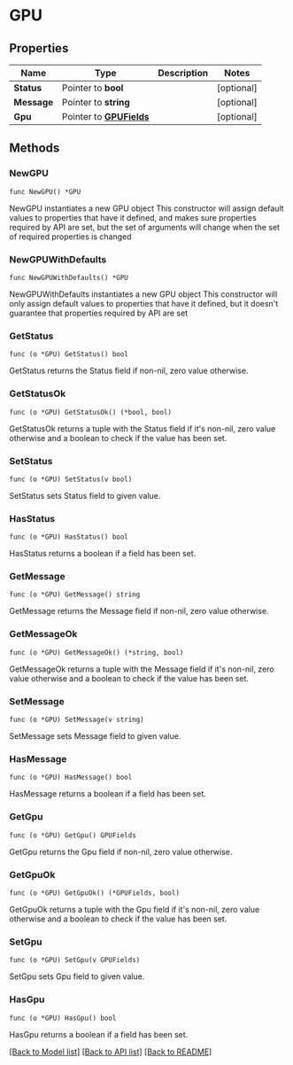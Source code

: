 # GPU

## Properties

Name | Type | Description | Notes
------------ | ------------- | ------------- | -------------
**Status** | Pointer to **bool** |  | [optional] 
**Message** | Pointer to **string** |  | [optional] 
**Gpu** | Pointer to [**GPUFields**](GPUFields.md) |  | [optional] 

## Methods

### NewGPU

`func NewGPU() *GPU`

NewGPU instantiates a new GPU object
This constructor will assign default values to properties that have it defined,
and makes sure properties required by API are set, but the set of arguments
will change when the set of required properties is changed

### NewGPUWithDefaults

`func NewGPUWithDefaults() *GPU`

NewGPUWithDefaults instantiates a new GPU object
This constructor will only assign default values to properties that have it defined,
but it doesn't guarantee that properties required by API are set

### GetStatus

`func (o *GPU) GetStatus() bool`

GetStatus returns the Status field if non-nil, zero value otherwise.

### GetStatusOk

`func (o *GPU) GetStatusOk() (*bool, bool)`

GetStatusOk returns a tuple with the Status field if it's non-nil, zero value otherwise
and a boolean to check if the value has been set.

### SetStatus

`func (o *GPU) SetStatus(v bool)`

SetStatus sets Status field to given value.

### HasStatus

`func (o *GPU) HasStatus() bool`

HasStatus returns a boolean if a field has been set.

### GetMessage

`func (o *GPU) GetMessage() string`

GetMessage returns the Message field if non-nil, zero value otherwise.

### GetMessageOk

`func (o *GPU) GetMessageOk() (*string, bool)`

GetMessageOk returns a tuple with the Message field if it's non-nil, zero value otherwise
and a boolean to check if the value has been set.

### SetMessage

`func (o *GPU) SetMessage(v string)`

SetMessage sets Message field to given value.

### HasMessage

`func (o *GPU) HasMessage() bool`

HasMessage returns a boolean if a field has been set.

### GetGpu

`func (o *GPU) GetGpu() GPUFields`

GetGpu returns the Gpu field if non-nil, zero value otherwise.

### GetGpuOk

`func (o *GPU) GetGpuOk() (*GPUFields, bool)`

GetGpuOk returns a tuple with the Gpu field if it's non-nil, zero value otherwise
and a boolean to check if the value has been set.

### SetGpu

`func (o *GPU) SetGpu(v GPUFields)`

SetGpu sets Gpu field to given value.

### HasGpu

`func (o *GPU) HasGpu() bool`

HasGpu returns a boolean if a field has been set.


[[Back to Model list]](../README.md#documentation-for-models) [[Back to API list]](../README.md#documentation-for-api-endpoints) [[Back to README]](../README.md)


